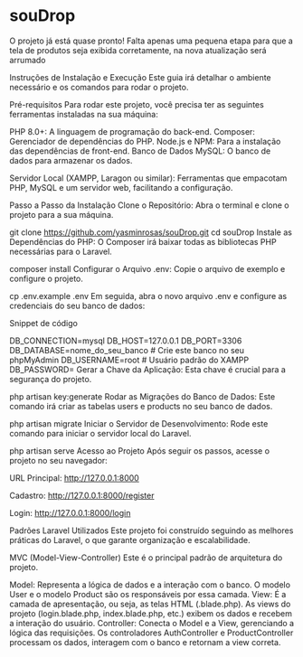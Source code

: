 # souDrop
O projeto já está quase pronto! Falta apenas uma pequena etapa para que a tela de produtos seja exibida corretamente, na nova atualização será arrumado

Instruções de Instalação e Execução
Este guia irá detalhar o ambiente necessário e os comandos para rodar o projeto.

Pré-requisitos
Para rodar este projeto, você precisa ter as seguintes ferramentas instaladas na sua máquina:

PHP 8.0+: A linguagem de programação do back-end.
Composer: Gerenciador de dependências do PHP.
Node.js e NPM: Para a instalação das dependências de front-end.
Banco de Dados MySQL: O banco de dados para armazenar os dados.

Servidor Local (XAMPP, Laragon ou similar): Ferramentas que empacotam PHP, MySQL e um servidor web, facilitando a configuração.

Passo a Passo da Instalação
Clone o Repositório:
Abra o terminal e clone o projeto para a sua máquina.

git clone https://github.com/yasminrosas/souDrop.git
cd souDrop
Instale as Dependências do PHP:
O Composer irá baixar todas as bibliotecas PHP necessárias para o Laravel.

composer install
Configurar o Arquivo .env:
Copie o arquivo de exemplo e configure o projeto.

cp .env.example .env
Em seguida, abra o novo arquivo .env e configure as credenciais do seu banco de dados:

Snippet de código

DB_CONNECTION=mysql
DB_HOST=127.0.0.1
DB_PORT=3306
DB_DATABASE=nome_do_seu_banco # Crie este banco no seu phpMyAdmin
DB_USERNAME=root # Usuário padrão do XAMPP
DB_PASSWORD=
Gerar a Chave da Aplicação:
Esta chave é crucial para a segurança do projeto.


php artisan key:generate
Rodar as Migrações do Banco de Dados:
Este comando irá criar as tabelas users e products no seu banco de dados.


php artisan migrate
Iniciar o Servidor de Desenvolvimento:
Rode este comando para iniciar o servidor local do Laravel.

php artisan serve
Acesso ao Projeto
Após seguir os passos, acesse o projeto no seu navegador:

URL Principal: http://127.0.0.1:8000

Cadastro: http://127.0.0.1:8000/register

Login: http://127.0.0.1:8000/login

Padrões Laravel Utilizados
Este projeto foi construído seguindo as melhores práticas do Laravel, o que garante organização e escalabilidade.

MVC (Model-View-Controller)
Este é o principal padrão de arquitetura do projeto.

Model: Representa a lógica de dados e a interação com o banco. O modelo User e o modelo Product são os responsáveis por essa camada.
View: É a camada de apresentação, ou seja, as telas HTML (.blade.php). As views do projeto (login.blade.php, index.blade.php, etc.) exibem os dados e recebem a interação do usuário.
Controller: Conecta o Model e a View, gerenciando a lógica das requisições. Os controladores AuthController e ProductController processam os dados, interagem com o banco e retornam a view correta.
